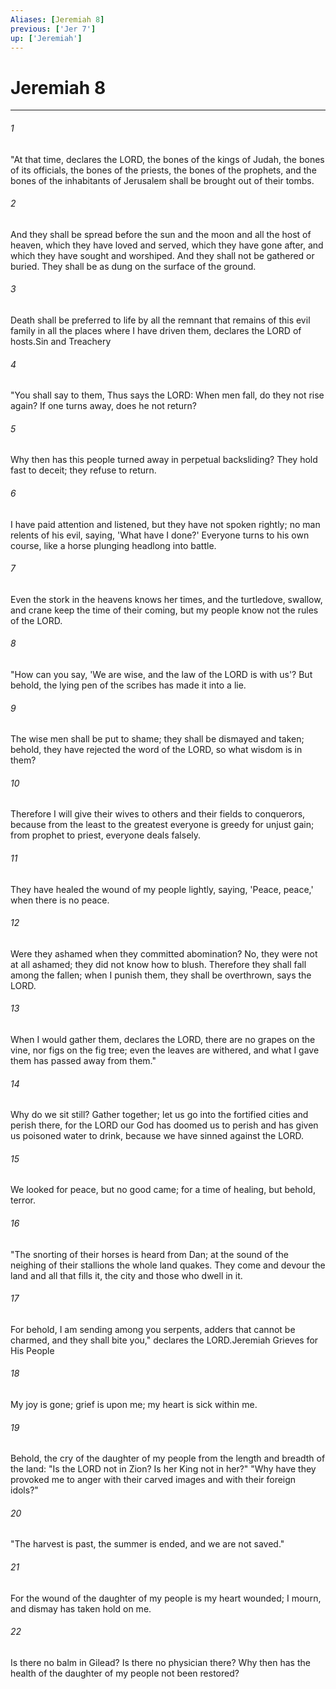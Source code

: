 ```yaml
---
Aliases: [Jeremiah 8]
previous: ['Jer 7']
up: ['Jeremiah']
---
```

# Jeremiah 8

***

 

###### 1 
"At that time, declares the LORD, the bones of the kings of Judah, the bones of its officials, the bones of the priests, the bones of the prophets, and the bones of the inhabitants of Jerusalem shall be brought out of their tombs. 
 

###### 2 
And they shall be spread before the sun and the moon and all the host of heaven, which they have loved and served, which they have gone after, and which they have sought and worshiped. And they shall not be gathered or buried. They shall be as dung on the surface of the ground. 
 

###### 3 
Death shall be preferred to life by all the remnant that remains of this evil family in all the places where I have driven them, declares the LORD of hosts.Sin and Treachery
 
 

###### 4 
"You shall say to them, Thus says the LORD: 
 When men fall, do they not rise again? 
 If one turns away, does he not return? 
 
 

###### 5 
Why then has this people turned away 
 in perpetual backsliding? 
 They hold fast to deceit; 
 they refuse to return. 
 
 

###### 6 
I have paid attention and listened, 
 but they have not spoken rightly; 
 no man relents of his evil, 
 saying, 'What have I done?' 
 Everyone turns to his own course, 
 like a horse plunging headlong into battle. 
 
 

###### 7 
Even the stork in the heavens 
 knows her times, 
 and the turtledove, swallow, and crane 
 keep the time of their coming, 
 but my people know not 
 the rules of the LORD.
 
 

###### 8 
"How can you say, 'We are wise, 
 and the law of the LORD is with us'? 
 But behold, the lying pen of the scribes 
 has made it into a lie. 
 
 

###### 9 
The wise men shall be put to shame; 
 they shall be dismayed and taken; 
 behold, they have rejected the word of the LORD, 
 so what wisdom is in them? 
 
 

###### 10 
Therefore I will give their wives to others 
 and their fields to conquerors, 
 because from the least to the greatest 
 everyone is greedy for unjust gain; 
 from prophet to priest, 
 everyone deals falsely. 
 
 

###### 11 
They have healed the wound of my people lightly, 
 saying, 'Peace, peace,' 
 when there is no peace. 
 
 

###### 12 
Were they ashamed when they committed abomination? 
 No, they were not at all ashamed; 
 they did not know how to blush. 
 Therefore they shall fall among the fallen; 
 when I punish them, they shall be overthrown, 
 says the LORD. 
 
 

###### 13 
When I would gather them, declares the LORD, 
 there are no grapes on the vine, 
 nor figs on the fig tree; 
 even the leaves are withered, 
 and what I gave them has passed away from them."
 
 

###### 14 
Why do we sit still? 
 Gather together; let us go into the fortified cities 
 and perish there, 
 for the LORD our God has doomed us to perish 
 and has given us poisoned water to drink, 
 because we have sinned against the LORD. 
 
 

###### 15 
We looked for peace, but no good came; 
 for a time of healing, but behold, terror.
 
 

###### 16 
"The snorting of their horses is heard from Dan; 
 at the sound of the neighing of their stallions 
 the whole land quakes. 
 They come and devour the land and all that fills it, 
 the city and those who dwell in it. 
 
 

###### 17 
For behold, I am sending among you serpents, 
 adders that cannot be charmed, 
 and they shall bite you," 
 declares the LORD.Jeremiah Grieves for His People
 
 

###### 18 
My joy is gone; grief is upon me; 
 my heart is sick within me. 
 
 

###### 19 
Behold, the cry of the daughter of my people 
 from the length and breadth of the land: 
 "Is the LORD not in Zion? 
 Is her King not in her?" 
 "Why have they provoked me to anger with their carved images 
 and with their foreign idols?" 
 
 

###### 20 
"The harvest is past, the summer is ended, 
 and we are not saved." 
 
 

###### 21 
For the wound of the daughter of my people is my heart wounded; 
 I mourn, and dismay has taken hold on me.
 
 

###### 22 
Is there no balm in Gilead? 
 Is there no physician there? 
 Why then has the health of the daughter of my people 
 not been restored?
 
